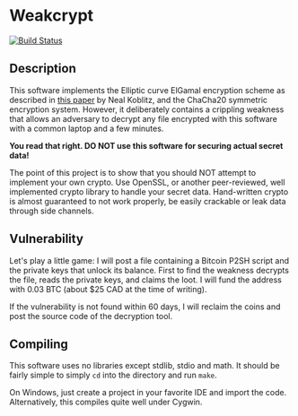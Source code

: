 # Weakcrypt
[![Build Status](https://travis-ci.org/maservant/Weakcrypt.svg?branch=master)](https://travis-ci.org/maservant/Weakcrypt)

## Description
This software implements the Elliptic curve ElGamal encryption scheme as
described in
[this paper](http://www.ams.org/journals/mcom/1987-48-177/S0025-5718-1987-0866109-5/)
by Neal Koblitz, and the ChaCha20 symmetric encryption system.
However, it deliberately contains a crippling weakness
that allows an adversary to decrypt any file encrypted with this software
with a common laptop and a few minutes.

__You read that right. DO NOT use this software for securing actual secret data!__

The point of this project is to show that you should NOT attempt to implement
your own crypto. Use OpenSSL, or another peer-reviewed, well implemented crypto
library to handle your secret data. Hand-written crypto is almost guaranteed to
not work properly, be easily crackable or leak data through side channels.

## Vulnerability
Let's play a little game: I will post a file containing a Bitcoin P2SH script
and the private keys that unlock its balance. First to find the weakness
decrypts the file, reads the private keys, and claims the loot.
I will fund the address with 0.03 BTC (about $25 CAD at the time of writing).

If the vulnerability is not found within 60 days, I will reclaim the coins
and post the source code of the decryption tool.

## Compiling
This software uses no libraries except stdlib, stdio and math. It should be fairly
simple to simply `cd` into the directory and run `make`.

On Windows, just create a project in your favorite IDE and import the code.
Alternatively, this compiles quite well under Cygwin.
